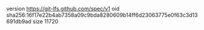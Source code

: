 version https://git-lfs.github.com/spec/v1
oid sha256:16f17e22b4ab7358a09c9bda8280609b14ff6d23063775e0f63c3d13691db9ad
size 11720
